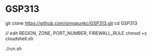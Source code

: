 # GSP313

git clone https://github.com/simopunkc/GSP313.git
cd GSP313

// edit REGION, ZONE, PORT_NUMBER, FIREWALL_RULE
chmod +x cloudshell.sh

./run.sh